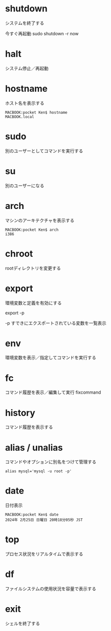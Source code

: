 
# shutdown
システムを終了する

今すぐ再起動
sudo shutdown -r now
# halt
システム停止／再起動

# hostname
ホスト名を表示する
```
MACBOOK:pocket Ken$ hostname
MACBOOK.local
```
# sudo
別のユーザーとしてコマンドを実行する
# su
別のユーザーになる
# arch
マシンのアーキテクチャを表示する

```
MACBOOK:pocket Ken$ arch
i386
```
# chroot
rootディレクトリを変更する
# export
環境変数と定義を有効にする

export -p

-p すできにエクスポートされている変数を一覧表示

# env
環境変数を表示／指定してコマンドを実行する
# fc
コマンド履歴を表示／編集して実行
fixcommand
# history
コマンド履歴を表示する

# alias / unalias
コマンドやオプションに別名をつけて管理する

```
alias mysql='mysql -u root -p'
```
# date
日付表示
```
MACBOOK:pocket Ken$ date
2024年 2月25日 日曜日 20時18分05秒 JST
```
# top
プロセス状況をリアルタイムで表示する
# df
ファイルシステムの使用状況を容量で表示する
# exit
シェルを終了する